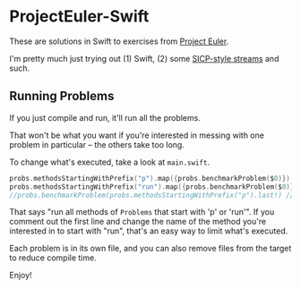 ProjectEuler-Swift
==================

These are solutions in Swift to exercises from [Project Euler](https://projecteuler.net).

I'm pretty much just trying out (1) Swift, (2) some [SICP-style streams](http://sarabander.github.io/sicp/html/3_002e5.xhtml#g_t3_002e5) and such. 

Running Problems
----------------

If you just compile and run, it'll run all the problems.

That won't be what you want if you're interested in messing with one problem in particular – the others take too long.

To change what's executed, take a look at ```main.swift```.

```swift
probs.methodsStartingWithPrefix("p").map({probs.benchmarkProblem($0)})
probs.methodsStartingWithPrefix("run").map({probs.benchmarkProblem($0)})
//probs.benchmarkProblem(probs.methodsStartingWithPrefix("p").last!) // just the last problem
```

That says "run all methods of ```Problems``` that start with 'p' or 'run'". If you comment out the first line and change the name of the method you're interested in to start with "run", that's an easy way to limit what's executed.

Each problem is in its own file, and you can also remove files from the target to reduce compile time.

Enjoy!